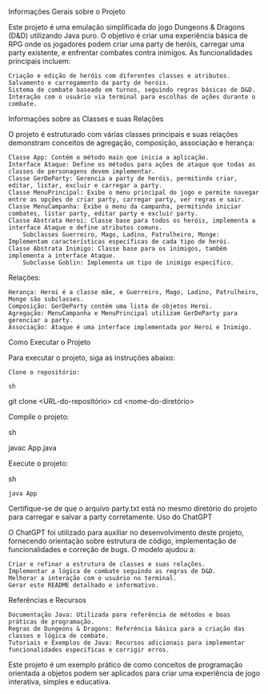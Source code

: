 Informações Gerais sobre o Projeto

Este projeto é uma emulação simplificada do jogo Dungeons & Dragons (D&D) utilizando Java puro. O objetivo é criar uma experiência básica de RPG onde os jogadores podem criar uma party de heróis, carregar uma party existente, e enfrentar combates contra inimigos. As funcionalidades principais incluem:

    Criação e edição de heróis com diferentes classes e atributos.
    Salvamento e carregamento da party de heróis.
    Sistema de combate baseado em turnos, seguindo regras básicas de D&D.
    Interação com o usuário via terminal para escolhas de ações durante o combate.

Informações sobre as Classes e suas Relações

O projeto é estruturado com várias classes principais e suas relações demonstram conceitos de agregação, composição, associação e herança:

    Classe App: Contém o método main que inicia a aplicação.
    Interface Ataque: Define os métodos para ações de ataque que todas as classes de personagens devem implementar.
    Classe GerDeParty: Gerencia a party de heróis, permitindo criar, editar, listar, excluir e carregar a party.
    Classe MenuPrincipal: Exibe o menu principal do jogo e permite navegar entre as opções de criar party, carregar party, ver regras e sair.
    Classe MenuCampanha: Exibe o menu da campanha, permitindo iniciar combates, listar party, editar party e excluir party.
    Classe Abstrata Heroi: Classe base para todos os heróis, implementa a interface Ataque e define atributos comuns.
        Subclasses Guerreiro, Mago, Ladino, Patrulheiro, Monge: Implementam características específicas de cada tipo de herói.
    Classe Abstrata Inimigo: Classe base para os inimigos, também implementa a interface Ataque.
        Subclasse Goblin: Implementa um tipo de inimigo específico.

Relações:

    Herança: Heroi é a classe mãe, e Guerreiro, Mago, Ladino, Patrulheiro, Monge são subclasses.
    Composição: GerDeParty contém uma lista de objetos Heroi.
    Agregação: MenuCampanha e MenuPrincipal utilizam GerDeParty para gerenciar a party.
    Associação: Ataque é uma interface implementada por Heroi e Inimigo.

Como Executar o Projeto

Para executar o projeto, siga as instruções abaixo:

    Clone o repositório:

    sh

git clone <URL-do-repositório>
cd <nome-do-diretório>

Compile o projeto:

sh

javac App.java

Execute o projeto:

sh

    java App

Certifique-se de que o arquivo party.txt está no mesmo diretório do projeto para carregar e salvar a party corretamente.
Uso do ChatGPT

O ChatGPT foi utilizado para auxiliar no desenvolvimento deste projeto, fornecendo orientação sobre estrutura de código, implementação de funcionalidades e correção de bugs. O modelo ajudou a:

    Criar e refinar a estrutura de classes e suas relações.
    Implementar a lógica de combate seguindo as regras de D&D.
    Melhorar a interação com o usuário no terminal.
    Gerar este README detalhado e informativo.

Referências e Recursos

    Documentação Java: Utilizada para referência de métodos e boas práticas de programação.
    Regras de Dungeons & Dragons: Referência básica para a criação das classes e lógica de combate.
    Tutoriais e Exemplos de Java: Recursos adicionais para implementar funcionalidades específicas e corrigir erros.

Este projeto é um exemplo prático de como conceitos de programação orientada a objetos podem ser aplicados para criar uma experiência de jogo interativa, simples e educativa.